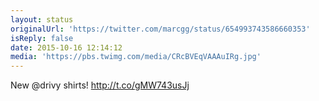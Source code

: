 ```yaml
---
layout: status
originalUrl: 'https://twitter.com/marcgg/status/654993743586660353'
isReply: false
date: 2015-10-16 12:14:12
media: 'https://pbs.twimg.com/media/CRcBVEqVAAAuIRg.jpg'
---
```


New @drivy shirts! http://t.co/gMW743usJj
